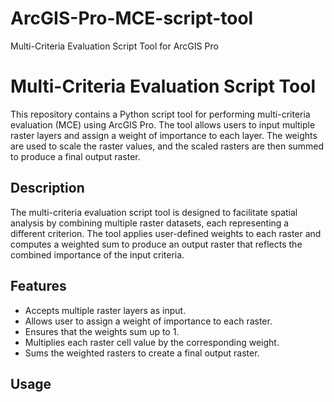 # ArcGIS-Pro-MCE-script-tool
Multi-Criteria Evaluation Script Tool for ArcGIS Pro

# Multi-Criteria Evaluation Script Tool

This repository contains a Python script tool for performing multi-criteria evaluation (MCE) using ArcGIS Pro. The tool allows users to input multiple raster layers and assign a weight of importance to each layer. The weights are used to scale the raster values, and the scaled rasters are then summed to produce a final output raster.

## Description

The multi-criteria evaluation script tool is designed to facilitate spatial analysis by combining multiple raster datasets, each representing a different criterion. The tool applies user-defined weights to each raster and computes a weighted sum to produce an output raster that reflects the combined importance of the input criteria.

## Features

- Accepts multiple raster layers as input.
- Allows user to assign a weight of importance to each raster.
- Ensures that the weights sum up to 1.
- Multiplies each raster cell value by the corresponding weight.
- Sums the weighted rasters to create a final output raster.

## Usage



